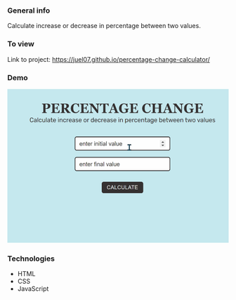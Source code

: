 ### General info 

Calculate increase or decrease in percentage between two values.

### To view

Link to project: https://juel07.github.io/percentage-change-calculator/

### Demo

<img src="demo.gif" height="350px"/>

### Technologies

- HTML
- CSS
- JavaScript
